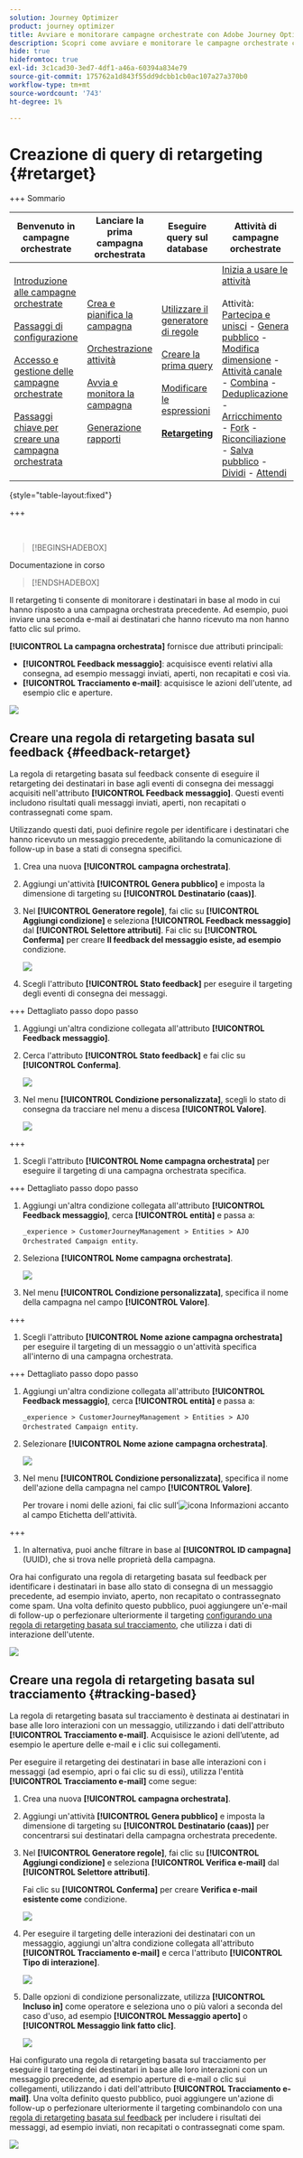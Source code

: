 ```yaml
---
solution: Journey Optimizer
product: journey optimizer
title: Avviare e monitorare campagne orchestrate con Adobe Journey Optimizer
description: Scopri come avviare e monitorare le campagne orchestrate con Adobe Journey Optimizer.
hide: true
hidefromtoc: true
exl-id: 3c1cad30-3ed7-4df1-a46a-60394a834e79
source-git-commit: 175762a1d843f55dd9dcbb1cb0ac107a27a370b0
workflow-type: tm+mt
source-wordcount: '743'
ht-degree: 1%

---
```


# Creazione di query di retargeting {#retarget}

+++ Sommario

| Benvenuto in campagne orchestrate | Lanciare la prima campagna orchestrata | Eseguire query sul database | Attività di campagne orchestrate |
|---|---|---|---|
| [Introduzione alle campagne orchestrate](gs-orchestrated-campaigns.md)<br/><br/>[Passaggi di configurazione](configuration-steps.md)<br/><br/>[Accesso e gestione delle campagne orchestrate](access-manage-orchestrated-campaigns.md)<br/><br/>[Passaggi chiave per creare una campagna orchestrata](gs-campaign-creation.md) | [Crea e pianifica la campagna](create-orchestrated-campaign.md)<br/><br/>[Orchestrazione attività](orchestrate-activities.md)<br/><br/>[Avvia e monitora la campagna](start-monitor-campaigns.md)<br/><br/>[Generazione rapporti](reporting-campaigns.md) | [Utilizzare il generatore di regole](orchestrated-rule-builder.md)<br/><br/>[Creare la prima query](build-query.md)<br/><br/>[Modificare le espressioni](edit-expressions.md)<br/><br/><b>[Retargeting](retarget.md)</b> | [Inizia a usare le attività](activities/about-activities.md)<br/><br/>Attività:<br/>[Partecipa e unisci](activities/and-join.md) - [Genera pubblico](activities/build-audience.md) - [Modifica dimensione](activities/change-dimension.md) - [Attività canale](activities/channels.md) - [Combina](activities/combine.md) - [Deduplicazione](activities/deduplication.md) - [Arricchimento](activities/enrichment.md) - [Fork](activities/fork.md) - [Riconciliazione](activities/reconciliation.md) - [Salva pubblico](activities/save-audience.md) - [Dividi](activities/split.md) - [Attendi](activities/wait.md) |

{style="table-layout:fixed"}

+++

</br>

>[!BEGINSHADEBOX]

Documentazione in corso

>[!ENDSHADEBOX]

Il retargeting ti consente di monitorare i destinatari in base al modo in cui hanno risposto a una campagna orchestrata precedente. Ad esempio, puoi inviare una seconda e-mail ai destinatari che hanno ricevuto ma non hanno fatto clic sul primo.

**[!UICONTROL La campagna orchestrata]** fornisce due attributi principali:

* **[!UICONTROL Feedback messaggio]**: acquisisce eventi relativi alla consegna, ad esempio messaggi inviati, aperti, non recapitati e così via.
* **[!UICONTROL Tracciamento e-mail]**: acquisisce le azioni dell&#39;utente, ad esempio clic e aperture.

![](assets/do-not-localize/retarget-schema.png)

## Creare una regola di retargeting basata sul feedback {#feedback-retarget}

La regola di retargeting basata sul feedback consente di eseguire il retargeting dei destinatari in base agli eventi di consegna dei messaggi acquisiti nell&#39;attributo **[!UICONTROL Feedback messaggio]**. Questi eventi includono risultati quali messaggi inviati, aperti, non recapitati o contrassegnati come spam.

Utilizzando questi dati, puoi definire regole per identificare i destinatari che hanno ricevuto un messaggio precedente, abilitando la comunicazione di follow-up in base a stati di consegna specifici.

1. Crea una nuova **[!UICONTROL campagna orchestrata]**.

1. Aggiungi un&#39;attività **[!UICONTROL Genera pubblico]** e imposta la dimensione di targeting su **[!UICONTROL Destinatario (caas)]**.

1. Nel **[!UICONTROL Generatore regole]**, fai clic su **[!UICONTROL Aggiungi condizione]** e seleziona **[!UICONTROL Feedback messaggio]** dal **[!UICONTROL Selettore attributi]**. Fai clic su **[!UICONTROL Conferma]** per creare **Il feedback del messaggio esiste, ad esempio** condizione.

   ![](assets/retarget_1.png)

1. Scegli l&#39;attributo **[!UICONTROL Stato feedback]** per eseguire il targeting degli eventi di consegna dei messaggi.

+++ Dettagliato passo dopo passo

   1. Aggiungi un&#39;altra condizione collegata all&#39;attributo **[!UICONTROL Feedback messaggio]**.

   1. Cerca l&#39;attributo **[!UICONTROL Stato feedback]** e fai clic su **[!UICONTROL Conferma]**.

      ![](assets/retarget_3.png)

   1. Nel menu **[!UICONTROL Condizione personalizzata]**, scegli lo stato di consegna da tracciare nel menu a discesa **[!UICONTROL Valore]**.

      ![](assets/retarget_4.png)

+++

1. Scegli l&#39;attributo **[!UICONTROL Nome campagna orchestrata]** per eseguire il targeting di una campagna orchestrata specifica.

+++ Dettagliato passo dopo passo

   1. Aggiungi un&#39;altra condizione collegata all&#39;attributo **[!UICONTROL Feedback messaggio]**, cerca **[!UICONTROL entità]** e passa a:

      `_experience > CustomerJourneyManagement > Entities > AJO Orchestrated Campaign entity`.

   1. Seleziona **[!UICONTROL Nome campagna orchestrata]**.

      ![](assets/retarget_5.png)

   1. Nel menu **[!UICONTROL Condizione personalizzata]**, specifica il nome della campagna nel campo **[!UICONTROL Valore]**.

+++

1. Scegli l&#39;attributo **[!UICONTROL Nome azione campagna orchestrata]** per eseguire il targeting di un messaggio o un&#39;attività specifica all&#39;interno di una campagna orchestrata.

+++ Dettagliato passo dopo passo

   1. Aggiungi un&#39;altra condizione collegata all&#39;attributo **[!UICONTROL Feedback messaggio]**, cerca **[!UICONTROL entità]** e passa a:

      `_experience > CustomerJourneyManagement > Entities > AJO Orchestrated Campaign entity`.

   1. Selezionare **[!UICONTROL Nome azione campagna orchestrata]**.

      ![](assets/retarget_6.png)

   1. Nel menu **[!UICONTROL Condizione personalizzata]**, specifica il nome dell&#39;azione della campagna nel campo **[!UICONTROL Valore]**.

      Per trovare i nomi delle azioni, fai clic sull&#39;![icona Informazioni](assets/do-not-localize/info-icon.svg) accanto al campo Etichetta dell&#39;attività.

+++

1. In alternativa, puoi anche filtrare in base al **[!UICONTROL ID campagna]** (UUID), che si trova nelle proprietà della campagna.

Ora hai configurato una regola di retargeting basata sul feedback per identificare i destinatari in base allo stato di consegna di un messaggio precedente, ad esempio inviato, aperto, non recapitato o contrassegnato come spam. Una volta definito questo pubblico, puoi aggiungere un&#39;e-mail di follow-up o perfezionare ulteriormente il targeting [configurando una regola di retargeting basata sul tracciamento](#tracking-based), che utilizza i dati di interazione dell&#39;utente.

![](assets/retarget_9.png)


## Creare una regola di retargeting basata sul tracciamento {#tracking-based}

La regola di retargeting basata sul tracciamento è destinata ai destinatari in base alle loro interazioni con un messaggio, utilizzando i dati dell&#39;attributo **[!UICONTROL Tracciamento e-mail]**. Acquisisce le azioni dell’utente, ad esempio le aperture delle e-mail e i clic sui collegamenti.

Per eseguire il retargeting dei destinatari in base alle interazioni con i messaggi (ad esempio, apri o fai clic su di essi), utilizza l&#39;entità **[!UICONTROL Tracciamento e-mail]** come segue:

1. Crea una nuova **[!UICONTROL campagna orchestrata]**.

1. Aggiungi un&#39;attività **[!UICONTROL Genera pubblico]** e imposta la dimensione di targeting su **[!UICONTROL Destinatario (caas)]** per concentrarsi sui destinatari della campagna orchestrata precedente.

1. Nel **[!UICONTROL Generatore regole]**, fai clic su **[!UICONTROL Aggiungi condizione]** e seleziona **[!UICONTROL Verifica e-mail]** dal **[!UICONTROL Selettore attributi]**.

   Fai clic su **[!UICONTROL Conferma]** per creare **Verifica e-mail esistente come** condizione.

   ![](assets/retarget_2.png)

1. Per eseguire il targeting delle interazioni dei destinatari con un messaggio, aggiungi un&#39;altra condizione collegata all&#39;attributo **[!UICONTROL Tracciamento e-mail]** e cerca l&#39;attributo **[!UICONTROL Tipo di interazione]**.

   ![](assets/retarget_7.png)

1. Dalle opzioni di condizione personalizzate, utilizza **[!UICONTROL Incluso in]** come operatore e seleziona uno o più valori a seconda del caso d&#39;uso, ad esempio **[!UICONTROL Messaggio aperto]** o **[!UICONTROL Messaggio link fatto clic]**.

   ![](assets/retarget_8.png)

Hai configurato una regola di retargeting basata sul tracciamento per eseguire il targeting dei destinatari in base alle loro interazioni con un messaggio precedente, ad esempio aperture di e-mail o clic sui collegamenti, utilizzando i dati dell&#39;attributo **[!UICONTROL Tracciamento e-mail]**. Una volta definito questo pubblico, puoi aggiungere un&#39;azione di follow-up o perfezionare ulteriormente il targeting combinandolo con una [regola di retargeting basata sul feedback](#feedback-retarget) per includere i risultati dei messaggi, ad esempio inviati, non recapitati o contrassegnati come spam.


![](assets/retarget_10.png)
